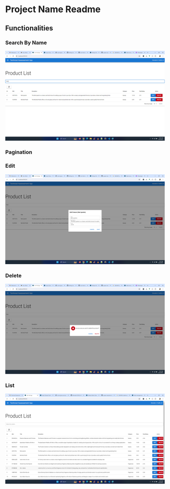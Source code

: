 # Project Name Readme

## Functionalities

### Search By Name
![Search By Name](images/search.png)

### Pagination

### Edit
![Edit](images/edit.png)

### Delete
![Delete](images/delete.png)

### List
![List](images/main.png)
